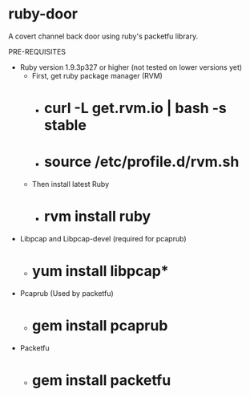 ruby-door
=========

A covert channel back door using ruby's packetfu library.

PRE-REQUISITES
- Ruby version 1.9.3p327 or higher (not tested on lower versions yet)
	- First, get ruby package manager (RVM)
		- # curl -L get.rvm.io | bash -s stable
		- # source /etc/profile.d/rvm.sh
	- Then install latest Ruby
		- # rvm install ruby
- Libpcap and Libpcap-devel (required for pcaprub)
	- # yum install libpcap*
- Pcaprub (Used by packetfu)
	- # gem install pcaprub
- Packetfu
	- # gem install packetfu


